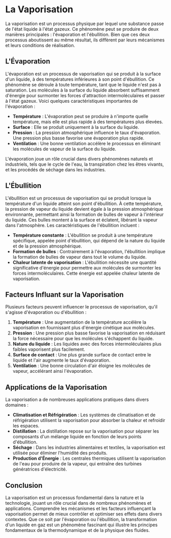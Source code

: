 # La Vaporisation

La vaporisation est un processus physique par lequel une substance passe de l'état liquide à l'état gazeux. Ce phénomène peut se produire de deux manières principales : l'évaporation et l'ébullition. Bien que ces deux processus aboutissent au même résultat, ils diffèrent par leurs mécanismes et leurs conditions de réalisation.

## L'Évaporation

L'évaporation est un processus de vaporisation qui se produit à la surface d'un liquide, à des températures inférieures à son point d'ébullition. Ce phénomène se déroule à toute température, tant que le liquide n'est pas à saturation. Les molécules à la surface du liquide absorbent suffisamment d'énergie pour surmonter les forces d'attraction intermoléculaires et passer à l'état gazeux. Voici quelques caractéristiques importantes de l'évaporation :

- **Température** : L'évaporation peut se produire à n'importe quelle température, mais elle est plus rapide à des températures plus élevées.
- **Surface** : Elle se produit uniquement à la surface du liquide.
- **Pression** : La pression atmosphérique influence le taux d'évaporation. Une pression plus basse favorise une évaporation plus rapide.
- **Ventilation** : Une bonne ventilation accélère le processus en éliminant les molécules de vapeur de la surface du liquide.

L'évaporation joue un rôle crucial dans divers phénomènes naturels et industriels, tels que le cycle de l'eau, la transpiration chez les êtres vivants, et les procédés de séchage dans les industries.

## L'Ébullition

L'ébullition est un processus de vaporisation qui se produit lorsque la température d'un liquide atteint son point d'ébullition. À cette température, la pression de vapeur du liquide devient égale à la pression atmosphérique environnante, permettant ainsi la formation de bulles de vapeur à l'intérieur du liquide. Ces bulles montent à la surface et éclatent, libérant la vapeur dans l'atmosphère. Les caractéristiques de l'ébullition incluent :

- **Température constante** : L'ébullition se produit à une température spécifique, appelée point d'ébullition, qui dépend de la nature du liquide et de la pression atmosphérique.
- **Formation de bulles** : Contrairement à l'évaporation, l'ébullition implique la formation de bulles de vapeur dans tout le volume du liquide.
- **Chaleur latente de vaporisation** : L'ébullition nécessite une quantité significative d'énergie pour permettre aux molécules de surmonter les forces intermoléculaires. Cette énergie est appelée chaleur latente de vaporisation.

## Facteurs Influant sur la Vaporisation

Plusieurs facteurs peuvent influencer le processus de vaporisation, qu'il s'agisse d'évaporation ou d'ébullition :

1. **Température** : Une augmentation de la température accélère la vaporisation en fournissant plus d'énergie cinétique aux molécules.
2. **Pression** : Une pression plus basse favorise la vaporisation en réduisant la force nécessaire pour que les molécules s'échappent du liquide.
3. **Nature du liquide** : Les liquides avec des forces intermoléculaires plus faibles vaporisent plus facilement.
4. **Surface de contact** : Une plus grande surface de contact entre le liquide et l'air augmente le taux d'évaporation.
5. **Ventilation** : Une bonne circulation d'air éloigne les molécules de vapeur, accélérant ainsi l'évaporation.

## Applications de la Vaporisation

La vaporisation a de nombreuses applications pratiques dans divers domaines :

- **Climatisation et Réfrigération** : Les systèmes de climatisation et de réfrigération utilisent la vaporisation pour absorber la chaleur et refroidir les espaces.
- **Distillation** : La distillation repose sur la vaporisation pour séparer les composants d'un mélange liquide en fonction de leurs points d'ébullition.
- **Séchage** : Dans les industries alimentaires et textiles, la vaporisation est utilisée pour éliminer l'humidité des produits.
- **Production d'Énergie** : Les centrales thermiques utilisent la vaporisation de l'eau pour produire de la vapeur, qui entraîne des turbines génératrices d'électricité.

## Conclusion

La vaporisation est un processus fondamental dans la nature et la technologie, jouant un rôle crucial dans de nombreux phénomènes et applications. Comprendre les mécanismes et les facteurs influençant la vaporisation permet de mieux contrôler et optimiser ses effets dans divers contextes. Que ce soit par l'évaporation ou l'ébullition, la transformation d'un liquide en gaz est un phénomène fascinant qui illustre les principes fondamentaux de la thermodynamique et de la physique des fluides.